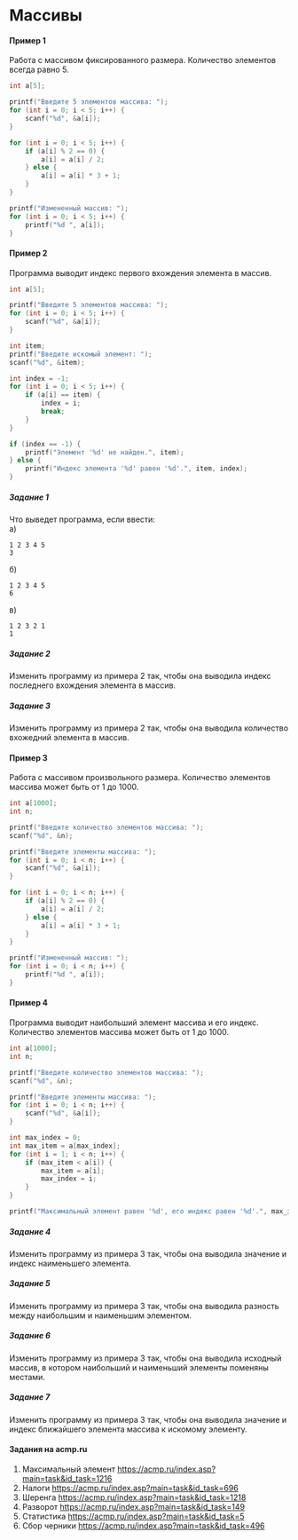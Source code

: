 # Массивы

#### Пример 1
Работа с массивом фиксированного размера. Количество элементов всегда равно 5.
```c
int a[5];

printf("Введите 5 элементов массива: ");
for (int i = 0; i < 5; i++) {
    scanf("%d", &a[i]);
}

for (int i = 0; i < 5; i++) {
    if (a[i] % 2 == 0) {
        a[i] = a[i] / 2;
    } else {
        a[i] = a[i] * 3 + 1;
    }
}

printf("Измененный массив: ");
for (int i = 0; i < 5; i++) {
    printf("%d ", a[i]);
}
```

#### Пример 2
Программа выводит индекс первого вхождения элемента в массив.
```c
int a[5];

printf("Введите 5 элементов массива: ");
for (int i = 0; i < 5; i++) {
    scanf("%d", &a[i]);
}

int item;
printf("Введите искомый элемент: ");
scanf("%d", &item);

int index = -1;
for (int i = 0; i < 5; i++) {
    if (a[i] == item) {
        index = i;
        break;
    }
}

if (index == -1) {
    printf("Элемент '%d' не найден.", item);
} else {
    printf("Индекс элемента '%d' равен '%d'.", item, index);
}
```

##### Задание 1
Что выведет программа, если ввести:  
а)  
```
1 2 3 4 5
3
```
б) 
```
1 2 3 4 5
6
```
в) 
```
1 2 3 2 1
1
```

##### Задание 2  
Изменить программу из примера 2 так, чтобы она выводила индекс последнего вхождения элемента в массив.  

##### Задание 3  
Изменить программу из примера 2 так, чтобы она выводила количество вхожедний элемента в массив.

#### Пример 3
Работа с массивом произвольного размера. Количество элементов массива может быть от 1 до 1000.

```c
int a[1000];
int n;

printf("Введите количество элементов массива: ");
scanf("%d", &n);

printf("Введите элементы массива: ");
for (int i = 0; i < n; i++) {
    scanf("%d", &a[i]);
}

for (int i = 0; i < n; i++) {
    if (a[i] % 2 == 0) {
        a[i] = a[i] / 2;
    } else {
        a[i] = a[i] * 3 + 1;
    }
}

printf("Измененный массив: ");
for (int i = 0; i < n; i++) {
    printf("%d ", a[i]);
}
```

#### Пример 4
Программа выводит наибольший элемент массива и его индекс. Количество элементов массива может быть от 1 до 1000.
```c
int a[1000];
int n;

printf("Введите количество элементов массива: ");
scanf("%d", &n);

printf("Введите элементы массива: ");
for (int i = 0; i < n; i++) {
    scanf("%d", &a[i]);
}

int max_index = 0;
int max_item = a[max_index];
for (int i = 1; i < n; i++) {
    if (max_item < a[i]) {
        max_item = a[i];
        max_index = i;
    }
}

printf("Максимальный элемент равен '%d', его индекс равен '%d'.", max_item, max_index);
```

##### Задание 4
Изменить программу из примера 3 так, чтобы она выводила значение и индекс наименьшего элемента.

##### Задание 5
Изменить программу из примера 3 так, чтобы она выводила разность между наибольшим и наименьшим элементом.

##### Задание 6
Изменить программу из примера 3 так, чтобы она выводила исходный массив, в котором наибольший и наименьший элементы поменяны местами.

##### Задание 7  
Изменить программу из примера 3 так, чтобы она выводила значение и индекс ближайшего элемента массива к искомому элементу.

#### Задания на acmp.ru
1. Максимальный элемент https://acmp.ru/index.asp?main=task&id_task=1216
2. Налоги https://acmp.ru/index.asp?main=task&id_task=696
3. Шеренга https://acmp.ru/index.asp?main=task&id_task=1218
4. Разворот https://acmp.ru/index.asp?main=task&id_task=149
5. Статистика https://acmp.ru/index.asp?main=task&id_task=5
6. Сбор черники https://acmp.ru/index.asp?main=task&id_task=496
